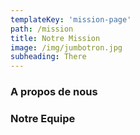 ```yaml
---
templateKey: 'mission-page'
path: /mission
title: Notre Mission
image: /img/jumbotron.jpg
subheading: There
---
```

### A propos de nous


### Notre Equipe
